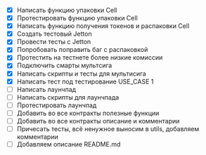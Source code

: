 
- [x] Написать функцию упаковки Cell
- [x] Протестировать функцию упаковки Cell
- [x] Написать функцию получения токенов и распаковки Cell
- [x] Создать тестовый Jetton
- [x] Провести тесты с Jetton
- [x] Попробовать поправить баг с распаковкой
- [x] Протестить на тестнете более низкие комиссии
- [x] Подключить смарты мультсига
- [x] Написать скрипты и тесты для мультисига
- [x] Написать тест под тестирование USE_CASE 1
- [ ] Написать лаунчпад
- [ ] Написать скрипты для лаунчпада
- [ ] Протестировать лаунчпад
- [ ] Добавить во все контракты полезные функции
- [ ] Добавить во все контракты описание и комментарии
- [ ] Причесать тесты, всё ненужное выносим в utils, добавляем комментарии
- [ ] Добавляем описание README.md

